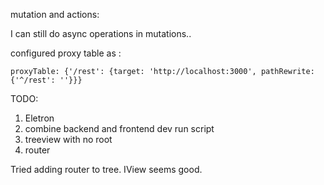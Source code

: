 mutation and actions:

I can still do async operations in mutations..

configured proxy table as :
```
proxyTable: {'/rest': {target: 'http://localhost:3000', pathRewrite: {'^/rest': ''}}}
```

TODO:
1. Eletron
2. combine backend and frontend dev run script
3. treeview with no root
4. router

Tried adding router to tree.
IView seems good.
